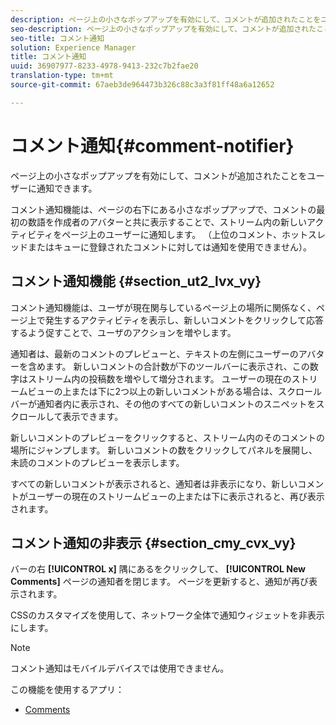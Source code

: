 ```yaml
---
description: ページ上の小さなポップアップを有効にして、コメントが追加されたことをユーザーに通知できます。
seo-description: ページ上の小さなポップアップを有効にして、コメントが追加されたことをユーザーに通知できます。
seo-title: コメント通知
solution: Experience Manager
title: コメント通知
uuid: 36907977-8233-4978-9413-232c7b2fae20
translation-type: tm+mt
source-git-commit: 67aeb3de964473b326c88c3a3f81ff48a6a12652

---
```



# コメント通知{#comment-notifier}

ページ上の小さなポップアップを有効にして、コメントが追加されたことをユーザーに通知できます。

コメント通知機能は、ページの右下にある小さなポップアップで、コメントの最初の数語を作成者のアバターと共に表示することで、ストリーム内の新しいアクティビティをページ上のユーザーに通知します。 （上位のコメント、ホットスレッドまたはキューに登録されたコメントに対しては通知を使用できません）。

## コメント通知機能 {#section_ut2_lvx_vy}

コメント通知機能は、ユーザが現在関与しているページ上の場所に関係なく、ページ上で発生するアクティビティを表示し、新しいコメントをクリックして応答するよう促すことで、ユーザのアクションを増やします。

通知者は、最新のコメントのプレビューと、テキストの左側にユーザーのアバターを含めます。 新しいコメントの合計数が下のツールバーに表示され、この数字はストリーム内の投稿数を増やして増分されます。 ユーザーの現在のストリームビューの上または下に2つ以上の新しいコメントがある場合は、スクロールバーが通知者内に表示され、その他のすべての新しいコメントのスニペットをスクロールして表示できます。

新しいコメントのプレビューをクリックすると、ストリーム内のそのコメントの場所にジャンプします。 新しいコメントの数をクリックしてパネルを展開し、未読のコメントのプレビューを表示します。

すべての新しいコメントが表示されると、通知者は非表示になり、新しいコメントがユーザーの現在のストリームビューの上または下に表示されると、再び表示されます。

## コメント通知の非表示 {#section_cmy_cvx_vy}

バーの右 **[!UICONTROL x]** 隅にあるをクリックして、 **[!UICONTROL New Comments]** ページの通知者を閉じます。 ページを更新すると、通知が再び表示されます。

CSSのカスタマイズを使用して、ネットワーク全体で通知ウィジェットを非表示にします。

>[!NOTE]
>
>コメント通知はモバイルデバイスでは使用できません。



この機能を使用するアプリ：

* [Comments](/help/using/c-about-apps/c-comments/c-comments.md)

